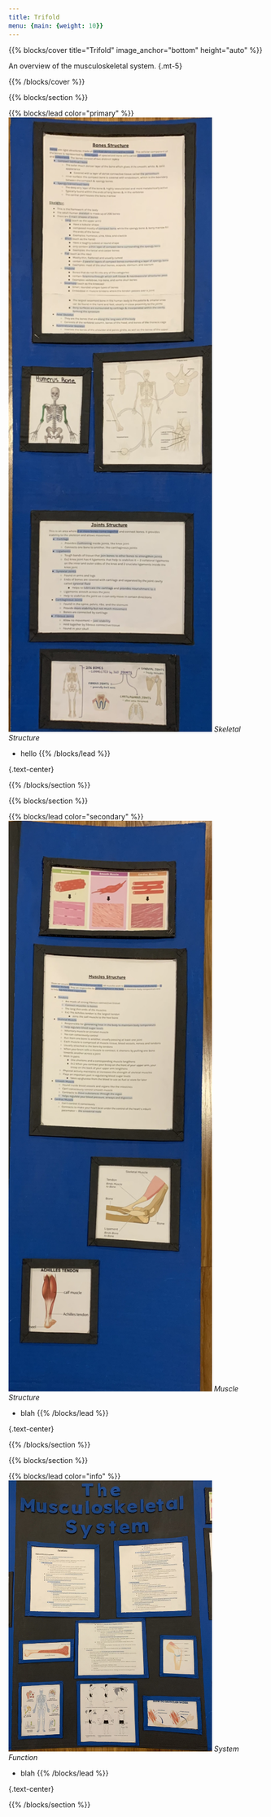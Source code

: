 ```yaml
---
title: Trifold
menu: {main: {weight: 10}}
---
```


{{% blocks/cover title="Trifold" image_anchor="bottom" height="auto" %}}

An overview of the musculoskeletal system.
{.mt-5}

{{% /blocks/cover %}}

{{% blocks/section %}}

<!-- # This is another section -->

{{% blocks/lead color="primary" %}}
<span><img src="left-side.jpg" width="400"> *Skeletal Structure*
- hello</span>
{{% /blocks/lead %}}





{.text-center}

{{% /blocks/section %}}

{{% blocks/section %}}

<!-- # This is another section -->

{{% blocks/lead color="secondary" %}}
<span><img src="right-side.jpg" width="400"> *Muscle Structure*
- blah</span>
{{% /blocks/lead %}}





{.text-center}

{{% /blocks/section %}}

{{% blocks/section %}}

<!-- # This is another section -->

{{% blocks/lead color="info" %}}
<span><img src="middle.jpg" width="400"> *System Function*
- blah</span>
{{% /blocks/lead %}}





{.text-center}

{{% /blocks/section %}}